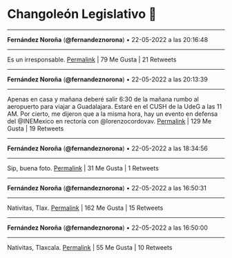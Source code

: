 # Changoleón Legislativo 🙈
*****
**Fernández Noroña** (**@fernandeznorona**) • 22-05-2022 a las 20:16:48
*****
Es un irresponsable.
[Permalink](https://twitter.com/fernandeznorona/status/1528590747640991746) | 79 Me Gusta | 21 Retweets
*****
**Fernández Noroña** (**@fernandeznorona**) • 22-05-2022 a las 20:13:39
*****
Apenas en casa y mañana deberé salir 6:30 de la mañana rumbo al aeropuerto para viajar a Guadalajara. Estaré en el CUSH de la UdeG a las 11 AM. Por cierto, me dijeron que a la misma hora, hay un evento en defensa del @INEMexico en rectoría con @lorenzocordovav.
[Permalink](https://twitter.com/fernandeznorona/status/1528589952614809600) | 129 Me Gusta | 19 Retweets
*****
**Fernández Noroña** (**@fernandeznorona**) • 22-05-2022 a las 18:34:56
*****
Sip, buena foto.
[Permalink](https://twitter.com/fernandeznorona/status/1528565110331121665) | 31 Me Gusta | 1 Retweets
*****
**Fernández Noroña** (**@fernandeznorona**) • 22-05-2022 a las 16:50:31
*****
Nativitas, Tlax.
[Permalink](https://twitter.com/fernandeznorona/status/1528538832529932288) | 162 Me Gusta | 15 Retweets
*****
**Fernández Noroña** (**@fernandeznorona**) • 22-05-2022 a las 16:50:00
*****
Nativitas, Tlaxcala.
[Permalink](https://twitter.com/fernandeznorona/status/1528538705547468805) | 55 Me Gusta | 10 Retweets